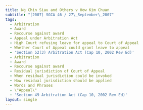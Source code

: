 ```yaml
---
title: Ng Chin Siau and Others v How Kim Chuan
subtitle: "[2007] SGCA 46 / 27\_September\_2007"
tags:
  - Arbitration
  - Award
  - Recourse against award
  - Appeal under Arbitration Act
  - High Court refusing leave for appeal to Court of Appeal
  - Whether Court of Appeal could grant leave to appeal
  - 'Section 52(3) Arbitration Act (Cap 10, 2002 Rev Ed)'
  - Arbitration
  - Award
  - Recourse against award
  - Residual jurisdiction of Court of Appeal
  - When residual jurisdiction could be invoked
  - How residual jurisdiction should be applied
  - Words and Phrases
  - \"Appeal\"
  - 'Section 49 Arbitration Act (Cap 10, 2002 Rev Ed)'
layout: single
---
```


